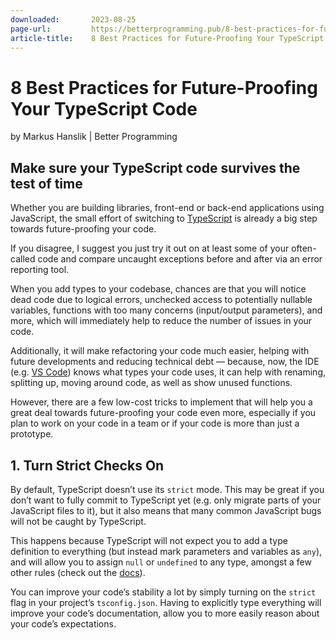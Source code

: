 ```yaml
---
downloaded:       2023-08-25
page-url:         https://betterprogramming.pub/8-best-practices-for-future-proofing-your-typescript-code-2600fb7d8063
article-title:    8 Best Practices for Future-Proofing Your TypeScript Code
---
```

# 8 Best Practices for Future-Proofing Your TypeScript Code
by Markus Hanslik | Better Programming

## Make sure your TypeScript code survives the test of time

Whether you are building libraries, front-end or back-end applications using JavaScript, the small effort of switching to [TypeScript][5] is already a big step towards future-proofing your code.

If you disagree, I suggest you just try it out on at least some of your often-called code and compare uncaught exceptions before and after via an error reporting tool.

When you add types to your codebase, chances are that you will notice dead code due to logical errors, unchecked access to potentially nullable variables, functions with too many concerns (input/output parameters), and more, which will immediately help to reduce the number of issues in your code.

Additionally, it will make refactoring your code much easier, helping with future developments and reducing technical debt — because, now, the IDE (e.g. [VS Code][6]) knows what types your code uses, it can help with renaming, splitting up, moving around code, as well as show unused functions.

However, there are a few low-cost tricks to implement that will help you a great deal towards future-proofing your code even more, especially if you plan to work on your code in a team or if your code is more than just a prototype.

## 1. Turn Strict Checks On

By default, TypeScript doesn’t use its `strict` mode. This may be great if you don’t want to fully commit to TypeScript yet (e.g. only migrate parts of your JavaScript files to it), but it also means that many common JavaScript bugs will not be caught by TypeScript.

This happens because TypeScript will not expect you to add a type definition to everything (but instead mark parameters and variables as `any`), and will allow you to assign `null` or `undefined` to any type, amongst a few other rules (check out the [docs][7]).

You can improve your code’s stability a lot by simply turning on the `strict` flag in your project’s `tsconfig.json`. Having to explicitly type everything will improve your code’s documentation, allow you to more easily reason about your code’s expectations.

[1]: https://medium.com/@Markus.Hanslik?source=post_page-----2600fb7d8063--------------------------------
[2]: https://betterprogramming.pub/?source=post_page-----2600fb7d8063--------------------------------
[3]: https://unsplash.com/@joeel56?utm_source=unsplash&utm_medium=referral&utm_content=creditCopyText
[4]: https://unsplash.com/s/photos/code?utm_source=unsplash&utm_medium=referral&utm_content=creditCopyText
[5]: https://www.typescriptlang.org/
[6]: https://code.visualstudio.com/
[7]: https://www.typescriptlang.org/docs/handbook/compiler-options.html
